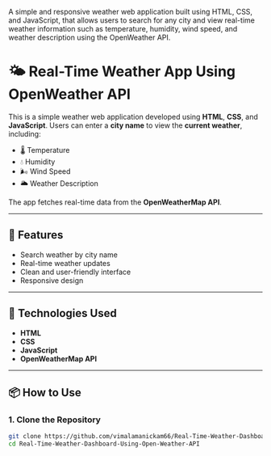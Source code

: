 A simple and responsive weather web application built using HTML, CSS, and JavaScript, that allows users to search for any city and view real-time weather information such as temperature, humidity, wind speed, and weather description using the OpenWeather API.
# 🌤️ Real-Time Weather App Using OpenWeather API

This is a simple weather web application developed using **HTML**, **CSS**, and **JavaScript**. Users can enter a **city name** to view the **current weather**, including:
- 🌡️ Temperature
- 💧 Humidity
- 🌬️ Wind Speed
- 🌥️ Weather Description

The app fetches real-time data from the **OpenWeatherMap API**.

---

## 🚀 Features

- Search weather by city name
- Real-time weather updates
- Clean and user-friendly interface
- Responsive design

---

## 🔧 Technologies Used

- **HTML**
- **CSS**
- **JavaScript**
- **OpenWeatherMap API**

---

## 📦 How to Use

### 1. Clone the Repository
```bash
git clone https://github.com/vimalamanickam66/Real-Time-Weather-Dashboard-Using-Open-Weather-API.git
cd Real-Time-Weather-Dashboard-Using-Open-Weather-API
